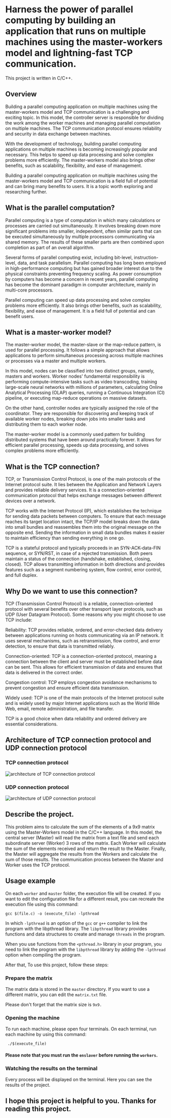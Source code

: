 # Harness the power of parallel computing by building an application that runs on multiple machines using the master-workers model and lightning-fast TCP communication.

This project is written in C/C++.

## Overview
Building a parallel computing application on multiple machines using the master-workers model and TCP communication is a challenging and exciting topic. In this model, the controller server is responsible for dividing the work among the worker machines and managing parallel computation on multiple machines. The TCP communication protocol ensures reliability and security in data exchange between machines.

With the development of technology, building parallel computing applications on multiple machines is becoming increasingly popular and necessary. This helps to speed up data processing and solve complex problems more efficiently. The master-workers model also brings other benefits, such as scalability, flexibility, and ease of management.

Building a parallel computing application on multiple machines using the master-workers model and TCP communication is a field full of potential and can bring many benefits to users. It is a topic worth exploring and researching further.

## What is the parallel computation?
Parallel computing is a type of computation in which many calculations or processes are carried out simultaneously. It involves breaking down more significant problems into smaller, independent, often similar parts that can be executed simultaneously by multiple processors communicating via shared memory. The results of these smaller parts are then combined upon completion as part of an overall algorithm.

Several forms of parallel computing exist, including bit-level, instruction-level, data, and task parallelism. Parallel computing has long been employed in high-performance computing but has gained broader interest due to the physical constraints preventing frequency scaling. As power consumption by computers has become a concern in recent years, parallel computing has become the dominant paradigm in computer architecture, mainly in multi-core processors.

Parallel computing can speed up data processing and solve complex problems more efficiently. It also brings other benefits, such as scalability, flexibility, and ease of management. It is a field full of potential and can benefit users.

## What is a master-worker model?

The master-worker model, the master-slave or the map-reduce pattern, is used for parallel processing. It follows a simple approach that allows applications to perform simultaneous processing across multiple machines or processes via a master and multiple workers.

In this model, nodes can be classified into two distinct groups, namely, masters and workers. Worker nodes' fundamental responsibility is performing compute-intensive tasks such as video transcoding, training large-scale neural networks with millions of parameters, calculating Online Analytical Processing (OLAP) queries, running a Continuous Integration (CI) pipeline, or executing map-reduce operations on massive datasets.

On the other hand, controller nodes are typically assigned the role of the coordinator. They are responsible for discovering and keeping track of available worker nodes, breaking down jobs into smaller tasks and distributing them to each worker node.

The master-worker model is a commonly used pattern for building distributed systems that have been around practically forever. It allows for efficient parallel processing, speeds up data processing, and solves complex problems more efficiently.

## What is the TCP connection?
TCP, or Transmission Control Protocol, is one of the main protocols of the Internet protocol suite. It lies between the Application and Network Layers and provides reliable delivery services. It is a connection-oriented communication protocol that helps exchange messages between different devices over a network.

TCP works with the Internet Protocol (IP), which establishes the technique for sending data packets between computers. To ensure that each message reaches its target location intact, the TCP/IP model breaks down the data into small bundles and reassembles them into the original message on the opposite end. Sending the information in small data bundles makes it easier to maintain efficiency than sending everything in one go.

TCP is a stateful protocol and typically proceeds in an SYN-ACK-data-FIN sequence, or SYN/RST, in case of a rejected transmission. Both peers maintain a status of the connection (handshake, established, closing, closed). TCP allows transmitting information in both directions and provides features such as a segment numbering system, flow control, error control, and full duplex.

## Why Do we want to use this connection?
TCP (Transmission Control Protocol) is a reliable, connection-oriented protocol with several benefits over other transport layer protocols, such as UDP (User Datagram Protocol). Some reasons why you might choose to use TCP include:

Reliability: TCP provides reliable, ordered, and error-checked data delivery between applications running on hosts communicating via an IP network. It uses several mechanisms, such as retransmission, flow control, and error detection, to ensure that data is transmitted reliably.

Connection-oriented: TCP is a connection-oriented protocol, meaning a connection between the client and server must be established before data can be sent. This allows for efficient transmission of data and ensures that data is delivered in the correct order.

Congestion control: TCP employs congestion avoidance mechanisms to prevent congestion and ensure efficient data transmission.

Widely used: TCP is one of the main protocols of the Internet protocol suite and is widely used by major Internet applications such as the World Wide Web, email, remote administration, and file transfer.

TCP is a good choice when data reliability and ordered delivery are essential considerations.

## Architecture of TCP connection protocol and UDP connection protocol
### TCP connection protocol
![architecture of TCP connection protocol](https://topdev.vn/blog/wp-content/uploads/2020/10/Socket-tcp.png)

### UDP connection protocol
![architecture of UDP connection protocol](https://topdev.vn/blog/wp-content/uploads/2020/10/Socket-udp.png) 

## Describe the project.
This problem aims to calculate the sum of the elements of a 9x9 matrix using the Master-Workers model in the C/C++ language. In this model, the central server (Master) will read the matrix from a text file and send each subordinate server (Worker) 3 rows of the matrix. Each Worker will calculate the sum of the elements received and return the result to the Master. Finally, the Master will aggregate the results from the Workers and calculate the sum of those results. The communication process between the Master and Worker uses the TCP protocol.

## Usage example 
On each `worker` and `master` folder, the execution file will be created. If you want to edit the configuration file for a different result, you can recreate the execution file using this command:


``` gcc $(file.c) -o (execute_file) -lpthread ```

In which `-lpthread` is an option of the `gcc` or `g++` compiler to link the program with the libpthread library. The `libpthread` library provides functions and data structures to create and manage `threads` in the program.

When you use functions from the `<pthread.h>` library in your program, you need to link the program with the `libpthread` library by adding the `-lpthread` option when compiling the program.

After that, To use this project, follow these steps:

### Prepare the matrix

The matrix data is stored in the `master` directory. If you want to use a different matrix, you can edit the `matrix.txt` file. 

Please don't forget that the matrix size is `9x9.`

### Opening the machine

To run each machine, please open four terminals. On each terminal, run each machine by using this command:

``` ./$(execute_file)```

#### Please note that you must run the `enslaver` before running the `workers`.

### Watching the results on the terminal

Every process will be displayed on the terminal. Here you can see the results of the project.

## I hope this project is helpful to you. Thanks for reading this project. 
